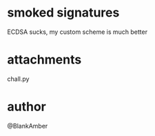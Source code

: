 # smoked signatures

ECDSA sucks, my custom scheme is much better

# attachments
chall.py

# author
@BlankAmber